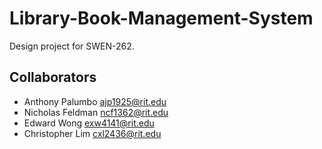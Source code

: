 # Library-Book-Management-System
Design project for SWEN-262.

## Collaborators
- Anthony Palumbo ajp1925@rit.edu
- Nicholas Feldman ncf1362@rit.edu
- Edward Wong exw4141@rit.edu
- Christopher Lim cxl2436@rit.edu

